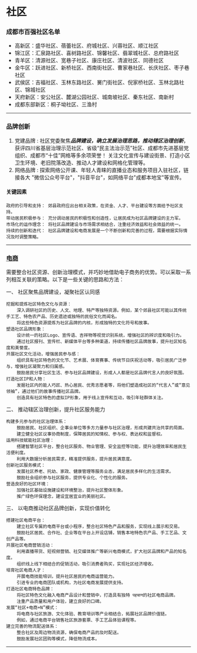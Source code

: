 # 社区

### 成都市百强社区名单
* 高新区：盛华社区、蓓蕾社区、府城社区、兴蓉社区、顺江社区
* 锦江区：汇泉路社区、喜树路社区、锦馨社区、翡翠城社区、总府路社区
* 青羊区：清源社区、宽巷子社区、康庄社区、清波社区、同德社区
* 金牛区：跃进社区、新桥社区、西南街社区、曹家巷社区、长庆社区、枣子巷社区
* 武侯区：吉福社区、玉林东路社区、黉门街社区、倪家桥社区、玉林北路社区、锦城社区
* 天府新区：安公社区、麓湖公园社区、城南坡社区、秦东社区、南新村
* 成都东部新区：桐子坳社区、三渔村

---

### 品牌创新

1. 党建品牌 : 社区党委聚焦***品牌建设，确立发展治理思路，推动辖区治理创新***，获评四川省基层治理示范社区、省级“民主法治示范”社区、成都市先进基层党组织、成都市“十佳”网格等多余项荣誉！
   关注文化宣传与建设街景、打造小区卫生环境、老旧院落改造、推动人才建设和网格化管理等。
2. 网络品牌 : 探索网络公开课、年轻人青睐的直播业态和服务项目入驻社区，链接各大 "微信公众号平台"，"抖音平台"，如网络平台"成都本地宝"等宣传。

#### 关键因素
    政府的引导和支持： 郊县政府应出台相关政策，在资金、人才、平台建设等方面给予社区支持。
    带动居民积极参与： 充分调动居民的积极性和创造性，让居民成为社区品牌建设的主力军。
    市场化的运作理念： 将社区品牌建设与市场需求相结合，注重经济效益和社会效益的统一。
    持续的创新和迭代： 社区品牌建设和电商发展是一个不断创新和完善的过程，需要根据实际情况及时调整策略。

---

### [电商](电商代理.md)

需要整合社区资源、创新治理模式，并巧妙地借助电子商务的优势。可以采取一系列相互关联的策略。以下是一些关键的思路和方法：

一、 社区聚焦品牌建设，凝聚社区认同感

    挖掘和提炼社区特色文化与资源：
        深入调研社区的历史、人文、地理、特产等独特资源。例如，某个郊县社区可能以其传统手工艺、特色农产品、历史遗迹或独特的民俗文化而闻名。
        将这些特色资源提炼为社区品牌的内核，形成独特的文化符号和故事。
    塑造社区品牌形象：
        设计统一的社区Logo、宣传语、吉祥物等视觉识别系统，增强社区的辨识度和吸引力。
        通过社区报刊、宣传栏、新媒体平台等多种渠道，持续传播社区品牌故事，提升社区知名度和美誉度。
    开展社区文化活动，增强居民参与感：
        组织具有社区特色的文化节、艺术展、体育赛事、传统节日庆祝活动等，吸引居民广泛参与，增强社区凝聚力和归属感。
        鼓励居民分享社区生活、参与社区品牌建设，形成人人都是社区品牌代言人的良好氛围。
    打造社区IP和人物：
        发掘社区内的能人巧匠、热心居民、优秀志愿者等，将他们塑造成社区的“代言人”或“意见领袖”，通过他们的故事传播社区品牌。
        创造具有社区特色的虚拟IP形象，用于线上宣传和互动，吸引年轻群体关注。

二、 推动辖区治理创新，提升社区服务能力

    构建多元参与的社区治理体系：
        鼓励居民、社区组织、企事业单位等多方力量参与社区治理，形成共建共治共享的局面。
        建立健全社区议事协商制度，保障居民的知情权、参与权、表达权和监督权。
    运用科技赋能社区治理：
        搭建智慧社区平台，整合社区服务、物业管理、安全监控等功能，提升治理效率和居民生活便利度。
        利用大数据分析居民需求，精准提供服务，提升居民满意度。
    创新社区服务模式：
        发展社区养老、托幼、家政、健康管理等服务业态，满足居民多样化的生活需求。
        鼓励社会组织参与社区服务，提供专业化、个性化的服务。
    营造良好的社区环境：
        加强社区基础设施建设和环境整治，提升社区整体形象。
        推广绿色环保理念，建设宜居宜业的美丽社区。

三、 以电商推动社区品牌创新，实现价值转化

    搭建社区电商平台：
        建立社区专属的电商平台或小程序，整合社区特色产品和服务，实现线上展示和交易。
        鼓励社区居民、合作社、企业等在平台上开设店铺，销售本地特色农产品、手工艺品、文创产品等。
    开展社区电商营销活动：
        利用直播带货、短视频营销、社交媒体推广等新兴电商模式，扩大社区品牌和产品的知名度。
        组织线上线下相结合的促销活动，吸引消费者购买，实现社区经济增收。
    培育社区电商人才：
        开展电商技能培训，提升社区居民的电商运营能力。
        引进专业的电商团队或机构，为社区电商发展提供支持。
    打造社区电商特色品牌：
        将社区特色文化融入电商产品设计和营销中，打造具有独特 पहचान的社区电商品牌。
        注重产品质量和用户体验，建立良好的口碑。
    发展“社区+电商+N”模式：
        将电商与社区旅游、文化体验、教育培训等产业相结合，拓展社区品牌价值链。
        例如，通过电商平台销售社区旅游套票、手工艺品体验课程等。
    建立完善的物流配送体系：
        整合社区及周边物流资源，确保电商产品的及时配送。
        鼓励发展社区团购等模式，降低物流成本。


---
